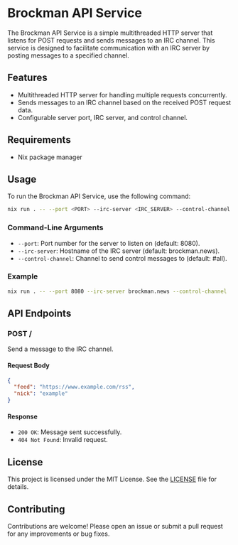 
# Brockman API Service

The Brockman API Service is a simple multithreaded HTTP server that listens for POST requests and sends messages to an IRC channel. This service is designed to facilitate communication with an IRC server by posting messages to a specified channel.

## Features

- Multithreaded HTTP server for handling multiple requests concurrently.
- Sends messages to an IRC channel based on the received POST request data.
- Configurable server port, IRC server, and control channel.

## Requirements

- Nix package manager

## Usage

To run the Brockman API Service, use the following command:
```sh
nix run . -- --port <PORT> --irc-server <IRC_SERVER> --control-channel <CONTROL_CHANNEL>
```

### Command-Line Arguments

- `--port`: Port number for the server to listen on (default: 8080).
- `--irc-server`: Hostname of the IRC server (default: brockman.news).
- `--control-channel`: Channel to send control messages to (default: #all).


### Example

```sh
nix run . -- --port 8080 --irc-server brockman.news --control-channel '#all'
```

## API Endpoints

### POST /

Send a message to the IRC channel.

#### Request Body

```json
{
  "feed": "https://www.example.com/rss",
  "nick": "example"
}
```

#### Response

- `200 OK`: Message sent successfully.
- `404 Not Found`: Invalid request.

## License

This project is licensed under the MIT License. See the [LICENSE](LICENSE) file for details.

## Contributing

Contributions are welcome! Please open an issue or submit a pull request for any improvements or bug fixes.
